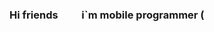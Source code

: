 ### Hi friends <img crs="https://media2.giphy.com/media/w1OBpBd7kJqHrJnJ13/giphy_s.gif?cid=ecf05e47yu3dejkljhlav0imkt74fcfsp6bdr6k2pu6hjwky&rid=giphy_s.gif&ct=s" width="30px">  i`m mobile programmer (

<!--
**amonovfozil/amonovfozil** is a ✨ _special_ ✨ repository because its `README.md` (this file) appears on your GitHub profile.

Here are some ideas to get you started:

- 🔭 I’m currently working on ...
- 🌱 I’m currently learning ...
- 👯 I’m looking to collaborate on ...
- 🤔 I’m looking for help with ...
- 💬 Ask me about ...
- 📫 How to reach me: ...
- 😄 Pronouns: ...
- ⚡ Fun fact: ...
-->
